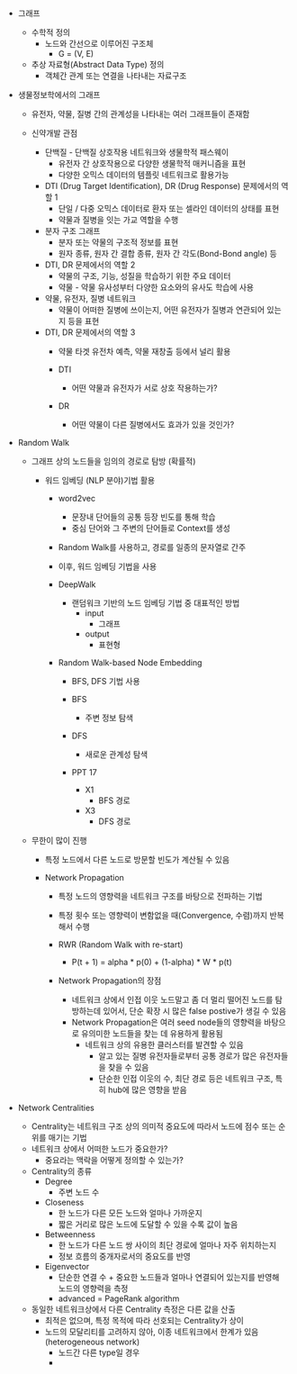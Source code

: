 - 그래프
	- 수학적 정의
		- 노드와 간선으로 이루어진 구조체
			- G = (V, E)
	- 추상 자료형(Abstract Data Type) 정의
		- 객체간 관계 또는 연결을 나타내는 자료구조

- 생물정보학에서의 그래프
	- 유전자, 약물, 질병 간의 관계성을 나타내는 여러 그래프들이 존재함

	- 신약개발 관점
		- 단백질 - 단백질 상호작용 네트워크와 생물학적 패스웨이
			- 유전자 간 상호작용으로 다양한 생물학적 매커니즘을 표현
			- 다양한 오믹스 데이터의 템플릿 네트워크로 활용가능
		- DTI (Drug Target Identification), DR (Drug Response) 문제에서의 역할 1
			- 단일 / 다중 오믹스 데이터로 환자 또는 셀라인 데이터의 상태를 표현
			- 약물과 질병을 잇는 가교 역할을 수행
		- 분자 구조 그래프
			- 분자 또는 약물의 구조적 정보를 표현
			- 원자 종류, 원자 간 결합 종류, 원자 간 각도(Bond-Bond angle) 등
		- DTI, DR 문제에서의 역할 2
			- 약물의 구조, 기능, 성질을 학습하기 위한 주요 데이터
			- 약물 - 약물 유사성부터 다양한 요소와의 유사도 학습에 사용
		- 약물, 유전자, 질병 네트워크
			- 약물이 어떠한 질병에 쓰이는지, 어떤 유전자가 질병과 연관되어 있는지 등을 표현
		- DTI, DR 문제에서의 역할 3
			- 약물 타겟 유전차 예측, 약물 재창출 등에서 널리 활용
			
			- DTI
				- 어떤 약물과 유전자가 서로 상호 작용하는가?
			- DR
				- 어떤 약물이 다른 질병에서도 효과가 있을 것인가?

- Random Walk
	- 그래프 상의 노드들을 임의의 경로로 탐방 (확률적)
		- 워드 임베딩 (NLP 분야)기법 활용
			- word2vec
				- 문장내 단어들의 공통 등장 빈도를 통해 학습
				- 중심 단어와 그 주변의 단어들로 Context를 생성
			
			- Random Walk를 사용하고, 경로를 일종의 문자열로 간주
			- 이후, 워드 임베딩 기법을 사용
			- DeepWalk
				- 랜덤워크 기반의 노드 임베딩 기법 중 대표적인 방법
					- input
						- 그래프
					- output
						- 표현형
			
			- Random Walk-based Node Embedding
				- BFS, DFS 기법 사용
				- BFS
					- 주변 정보 탐색
				- DFS
					- 새로운 관계성 탐색
				
				- PPT 17
					- X1
						- BFS 경로
					- X3
						- DFS 경로
	
	- 무한이 많이 진행
		- 특정 노드에서 다른 노드로 방문할 빈도가 계산될 수 있음
		
		- Network Propagation
			- 특정 노드의 영향력을 네트워크 구조를 바탕으로 전파하는 기법
			- 특정 횟수 또는 영향력이 변함없을 때(Convergence, 수렴)까지 반복해서 수행
		
			- RWR (Random Walk with re-start)
				- P(t + 1) = alpha \* p(0) + (1-alpha) \* W \* p(t)
			
			- Network Propagation의 장점
				- 네트워크 상에서 인접 이웃 노드말고 좀 더 멀리 떨어진 노드를 탐방하는데 있어서, 단순 확장 시 많은 false postive가 생길 수 있음
				- Network Propagation은 여러 seed node들의 영향력을 바탕으로 유의미한 노드들을 찾는 데 유용하게 활용됨
					- 네트워크 상의 유용한 클러스터를 발견할 수 있음
						- 알고 있는 질병 유전자들로부터 공통 경로가 많은 유전자들을 찾을 수 있음
						- 단순한 인접 이웃의 수, 최단 경로 등은 네트워크 구조, 특히 hub에 많은 영향을 받음
- Network Centralities
	- Centrality는 네트워크 구조 상의 의미적 중요도에 따라서 노드에 점수 또는 순위를 매기는 기법
	- 네트워크 상에서 어떠한 노드가 중요한가?
		- 중요라는 맥락을 어떻게 정의할 수 있는가?
	- Centrality의 종류
		- Degree
			- 주변 노드 수
		- Closeness
			- 한 노드가 다른 모든 노드와 얼마나 가까운지
			- 짧은 거리로 많은 노드에 도달할 수 있을 수록 값이 높음
		- Betweenness
			- 한 노드가 다른 노드 쌍 사이의 최단 경로에 얼마나 자주 위치하는지
			- 정보 흐름의 중개자로서의 중요도를 반영
		- Eigenvector
			- 단순한 연결 수 + 중요한 노드들과 얼마나 연결되어 있는지를 반영해 노드의 영향력을 측정
			- advanced = PageRank algorithm
	-  동일한 네트워크상에서 다른 Centrality 측정은 다른 값을 산출
		- 최적은 없으며, 특정 목적에 따라 선호되는 Centrality가 상이
		- 노드의 모달리티를 고려하지 않아, 이종 네트워크에서 한계가 있음(heterogeneous network)
			- 노드간 다른 type일 경우
			- 